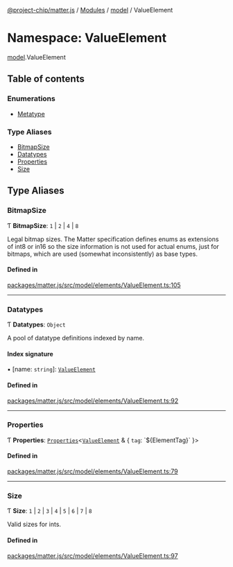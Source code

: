 [@project-chip/matter.js](../README.md) / [Modules](../modules.md) / [model](model.md) / ValueElement

# Namespace: ValueElement

[model](model.md).ValueElement

## Table of contents

### Enumerations

- [Metatype](../enums/model.ValueElement.Metatype.md)

### Type Aliases

- [BitmapSize](model.ValueElement.md#bitmapsize)
- [Datatypes](model.ValueElement.md#datatypes)
- [Properties](model.ValueElement.md#properties)
- [Size](model.ValueElement.md#size)

## Type Aliases

### BitmapSize

Ƭ **BitmapSize**: ``1`` \| ``2`` \| ``4`` \| ``8``

Legal bitmap sizes.  The Matter specification defines enums as
extensions of int8 or in16 so the size information is not used for
actual enums, just for bitmaps, which are used (somewhat inconsistently)
as base types.

#### Defined in

[packages/matter.js/src/model/elements/ValueElement.ts:105](https://github.com/project-chip/matter.js/blob/ac2c2688/packages/matter.js/src/model/elements/ValueElement.ts#L105)

___

### Datatypes

Ƭ **Datatypes**: `Object`

A pool of datatype definitions indexed by name.

#### Index signature

▪ [name: `string`]: [`ValueElement`](model.md#valueelement)

#### Defined in

[packages/matter.js/src/model/elements/ValueElement.ts:92](https://github.com/project-chip/matter.js/blob/ac2c2688/packages/matter.js/src/model/elements/ValueElement.ts#L92)

___

### Properties

Ƭ **Properties**: [`Properties`](model.BaseElement.md#properties)<[`ValueElement`](model.md#valueelement) & { `tag`: \`${ElementTag}\`  }\>

#### Defined in

[packages/matter.js/src/model/elements/ValueElement.ts:79](https://github.com/project-chip/matter.js/blob/ac2c2688/packages/matter.js/src/model/elements/ValueElement.ts#L79)

___

### Size

Ƭ **Size**: ``1`` \| ``2`` \| ``3`` \| ``4`` \| ``5`` \| ``6`` \| ``7`` \| ``8``

Valid sizes for ints.

#### Defined in

[packages/matter.js/src/model/elements/ValueElement.ts:97](https://github.com/project-chip/matter.js/blob/ac2c2688/packages/matter.js/src/model/elements/ValueElement.ts#L97)
